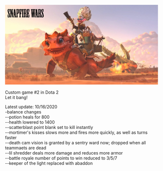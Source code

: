 ![poster](https://github.com/jojuno/snapfire_wars/blob/master/content/panorama/images/custom_game/loading_screen/base.jfif)

Custom game #2 in Dota 2
<br>
Let it bang!

Latest update: 10/16/2020  
-balance changes  
--potion heals for 800  
--health lowered to 1400  
--scatterblast point blank set to kill instantly  
--mortimer's kisses slows more and fires more quickly, as well as turns faster  
--death cam vision is granted by a sentry ward now; dropped when all teammaets are dead  
--lil shredder deals more damage and reduces more armor  
--battle royale number of points to win reduced to 3/5/7  
--keeper of the light replaced with abaddon  
  
